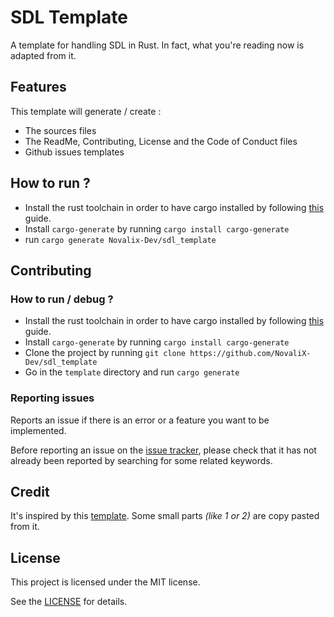 # SDL Template
A template for handling SDL in Rust.
In fact, what you're reading now is adapted from it.

## Features
This template will generate / create :
* The sources files
* The ReadMe, Contributing, License and the Code of Conduct files
* Github issues templates

## How to run ?

* Install the rust toolchain in order to have cargo installed by following
  [this](https://www.rust-lang.org/tools/install) guide.
* Install `cargo-generate` by running `cargo install cargo-generate`
* run `cargo generate Novalix-Dev/sdl_template`

## Contributing

### How to run / debug ?

* Install the rust toolchain in order to have cargo installed by following
  [this](https://www.rust-lang.org/tools/install) guide.
* Install `cargo-generate` by running `cargo install cargo-generate`
* Clone the project by running `git clone https://github.com/NovaliX-Dev/sdl_template`
* Go in the `template` directory and run `cargo generate`

### Reporting issues

Reports an issue if there is an error or a feature you want to be implemented.

Before reporting an issue on the
[issue tracker](https://github.com/NovaliX-Dev/sdl_template/issues),
please check that it has not already been reported by searching for some related
keywords.

## Credit
It's inspired by this [template](https://github.com/rust-github/template). Some small parts *(like 1 or 2)* are copy pasted from it.

## License
This project is licensed under the MIT license.

See the [LICENSE](LICENSE) for details.